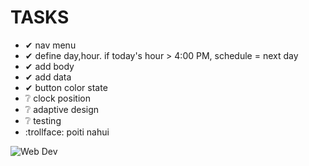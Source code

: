 # TASKS

- ✔ nav menu
- ✔ define day,hour. if today's hour > 4:00 PM, schedule = next day
- ✔ add body
- ✔ add data
- ✔ button color state
- ❔ clock position
- ❔ adaptive design
- ❔ testing
- :trollface:	 poiti nahui

![Web Dev](https://cdn.discordapp.com/attachments/418468362377494539/817519142701760532/231.jpg)
